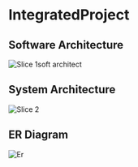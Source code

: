 # IntegratedProject

## Software Architecture
![Slice 1soft architect](https://user-images.githubusercontent.com/47183080/166188270-865ded17-4e20-4500-b1e3-427b091430d7.png)

## System Architecture

![Slice 2](https://user-images.githubusercontent.com/68803255/173013043-bd2fdcf1-2a1c-447e-8fc7-e963046cdc66.png)

## ER Diagram

![Er](https://user-images.githubusercontent.com/47183080/169825646-d5ac2d76-bcfa-45c2-8915-93a9d9ef8a75.png)
